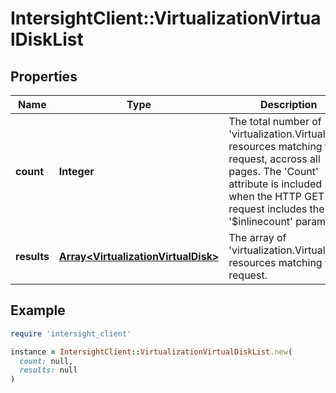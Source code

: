 # IntersightClient::VirtualizationVirtualDiskList

## Properties

| Name | Type | Description | Notes |
| ---- | ---- | ----------- | ----- |
| **count** | **Integer** | The total number of &#39;virtualization.VirtualDisk&#39; resources matching the request, accross all pages. The &#39;Count&#39; attribute is included when the HTTP GET request includes the &#39;$inlinecount&#39; parameter. | [optional] |
| **results** | [**Array&lt;VirtualizationVirtualDisk&gt;**](VirtualizationVirtualDisk.md) | The array of &#39;virtualization.VirtualDisk&#39; resources matching the request. | [optional] |

## Example

```ruby
require 'intersight_client'

instance = IntersightClient::VirtualizationVirtualDiskList.new(
  count: null,
  results: null
)
```

